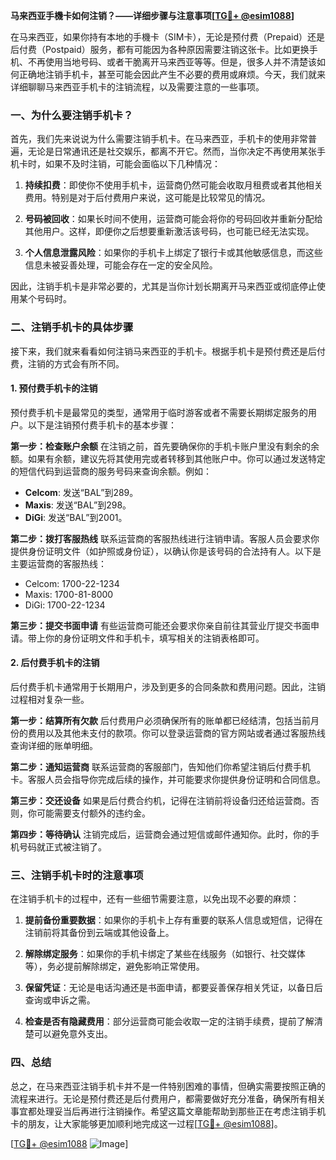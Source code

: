 **马来西亚手機卡如何注销？——详细步骤与注意事项[[TG💪+ @esim1088](https://t.me/s/esim1088)]**

在马来西亚，如果你持有本地的手機卡（SIM卡），无论是预付费（Prepaid）还是后付费（Postpaid）服务，都有可能因为各种原因需要注销这张卡。比如更换手机、不再使用当地号码、或者干脆离开马来西亚等等。但是，很多人并不清楚该如何正确地注销手机卡，甚至可能会因此产生不必要的费用或麻烦。今天，我们就来详细聊聊马来西亚手机卡的注销流程，以及需要注意的一些事项。

### 一、为什么要注销手机卡？

首先，我们先来说说为什么需要注销手机卡。在马来西亚，手机卡的使用非常普遍，无论是日常通讯还是社交娱乐，都离不开它。然而，当你决定不再使用某张手机卡时，如果不及时注销，可能会面临以下几种情况：

1. **持续扣费**：即使你不使用手机卡，运营商仍然可能会收取月租费或者其他相关费用。特别是对于后付费用户来说，这可能是比较常见的情况。
   
2. **号码被回收**：如果长时间不使用，运营商可能会将你的号码回收并重新分配给其他用户。这样，即便你之后想要重新激活该号码，也可能已经无法实现。

3. **个人信息泄露风险**：如果你的手机卡上绑定了银行卡或其他敏感信息，而这些信息未被妥善处理，可能会存在一定的安全风险。

因此，注销手机卡是非常必要的，尤其是当你计划长期离开马来西亚或彻底停止使用某个号码时。

### 二、注销手机卡的具体步骤

接下来，我们就来看看如何注销马来西亚的手机卡。根据手机卡是预付费还是后付费，注销的方式会有所不同。

#### 1. 预付费手机卡的注销

预付费手机卡是最常见的类型，通常用于临时游客或者不需要长期绑定服务的用户。以下是注销预付费手机卡的基本步骤：

**第一步：检查账户余额**
在注销之前，首先要确保你的手机卡账户里没有剩余的余额。如果有余额，建议先将其使用完或者转移到其他账户中。你可以通过发送特定的短信代码到运营商的服务号码来查询余额。例如：
- **Celcom**: 发送“BAL”到289。
- **Maxis**: 发送“BAL”到298。
- **DiGi**: 发送“BAL”到2001。

**第二步：拨打客服热线**
联系运营商的客服热线进行注销申请。客服人员会要求你提供身份证明文件（如护照或身份证），以确认你是该号码的合法持有人。以下是主要运营商的客服热线：
- Celcom: 1700-22-1234
- Maxis: 1700-81-8000
- DiGi: 1700-22-1234

**第三步：提交书面申请**
有些运营商可能还会要求你亲自前往其营业厅提交书面申请。带上你的身份证明文件和手机卡，填写相关的注销表格即可。

#### 2. 后付费手机卡的注销

后付费手机卡通常用于长期用户，涉及到更多的合同条款和费用问题。因此，注销过程相对复杂一些。

**第一步：结算所有欠款**
后付费用户必须确保所有的账单都已经结清，包括当前月份的费用以及其他未支付的款项。你可以登录运营商的官方网站或者通过客服热线查询详细的账单明细。

**第二步：通知运营商**
联系运营商的客服部门，告知他们你希望注销后付费手机卡。客服人员会指导你完成后续的操作，并可能要求你提供身份证明和合同信息。

**第三步：交还设备**
如果是后付费合约机，记得在注销前将设备归还给运营商。否则，你可能需要支付额外的违约金。

**第四步：等待确认**
注销完成后，运营商会通过短信或邮件通知你。此时，你的手机号码就正式被注销了。

### 三、注销手机卡时的注意事项

在注销手机卡的过程中，还有一些细节需要注意，以免出现不必要的麻烦：

1. **提前备份重要数据**：如果你的手机卡上存有重要的联系人信息或短信，记得在注销前将其备份到云端或其他设备上。

2. **解除绑定服务**：如果你的手机卡绑定了某些在线服务（如银行、社交媒体等），务必提前解除绑定，避免影响正常使用。

3. **保留凭证**：无论是电话沟通还是书面申请，都要妥善保存相关凭证，以备日后查询或申诉之需。

4. **检查是否有隐藏费用**：部分运营商可能会收取一定的注销手续费，提前了解清楚可以避免意外支出。

### 四、总结

总之，在马来西亚注销手机卡并不是一件特别困难的事情，但确实需要按照正确的流程来进行。无论是预付费还是后付费用户，都需要做好充分准备，确保所有相关事宜都处理妥当后再进行注销操作。希望这篇文章能帮助到那些正在考虑注销手机卡的朋友，让大家能够更加顺利地完成这一过程[[TG💪+ @esim1088](https://t.me/s/esim1088)]。

[[TG💪+ @esim1088](https://t.me/s/esim1088) ![Image](https://i.postimg.cc/4NQfJmqS/Snipaste-2025-05-13-00-14-12.png)]